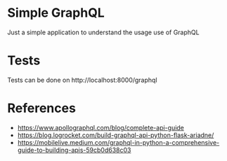 # Simple GraphQL
Just a simple application to understand the usage use of GraphQL

# Tests
Tests can be done on http://localhost:8000/graphql

# References
* https://www.apollographql.com/blog/complete-api-guide
* https://blog.logrocket.com/build-graphql-api-python-flask-ariadne/
* https://mobilelive.medium.com/graphql-in-python-a-comprehensive-guide-to-building-apis-59cb0d638c03
